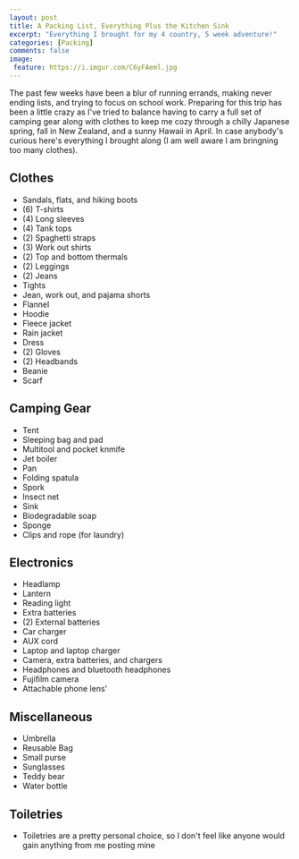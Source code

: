 ```yaml
---
layout: post
title: A Packing List, Everything Plus the Kitchen Sink
excerpt: "Everything I brought for my 4 country, 5 week adventure!"
categories: [Packing]
comments: false
image:
 feature: https://i.imgur.com/C6yFAeml.jpg
---
```


The past few weeks have been a blur of running errands, making never ending lists, and trying to focus on school work. Preparing for this trip has been a little crazy as I've tried to balance having to carry a full set of camping gear along with clothes to keep me cozy through a chilly Japanese spring, fall in New Zealand, and a sunny Hawaii in April. In case anybody's curious here's everything I brought along (I am well aware I am bringning too many clothes).

## Clothes

* Sandals, flats, and hiking boots
* (6) T-shirts
* (4) Long sleeves
* (4) Tank tops
* (2) Spaghetti straps
* (3) Work out shirts
* (2) Top and bottom thermals
* (2) Leggings
* (2) Jeans
* Tights
* Jean, work out, and pajama shorts
* Flannel
* Hoodie
* Fleece jacket
* Rain jacket
* Dress
* (2) Gloves
* (2) Headbands
* Beanie
* Scarf

## Camping Gear
* Tent
* Sleeping bag and pad
* Multitool and pocket knmife
* Jet boiler
* Pan
* Folding spatula
* Spork
* Insect net
* Sink
* Biodegradable soap
* Sponge
* Clips and rope (for laundry)

## Electronics
* Headlamp
* Lantern
* Reading light
* Extra batteries
* (2) External batteries
* Car charger
* AUX cord
* Laptop and laptop charger
* Camera, extra batteries, and chargers
* Headphones and bluetooth headphones
* Fujifilm camera
* Attachable phone lens'

## Miscellaneous
* Umbrella
* Reusable Bag
* Small purse
* Sunglasses
* Teddy bear
* Water bottle

## Toiletries
* Toiletries are a pretty personal choice, so I don't feel like anyone would gain anything from me posting mine


